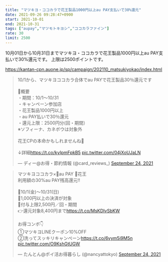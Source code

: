 ```yaml
---
title: "マツキヨ・ココカラで花王製品1000円以上au PAY支払いで30%還元"
date: 2021-09-26 09:28:47+0900
start: 2021-10-01
end: 2021-10-31
tags: ["aupay","マツモトキヨシ","ココカラファイン"]
rate: 30
limit: 2500
---
```


10月01日から10月31日までマツキヨ・ココカラで花王製品1000円以上au PAY支払いで30%還元です。
上限は2500ポイントです。

https://kantan-cpn.auone.jp/sp/campaign/202110_matsukiyokao/index.html

<blockquote class="twitter-tweet"><p lang="ja" dir="ltr">10/1から、マツキヨココカラ合体でau PAYで花王製品30％還元です<br><br>🔸概要<br>・期間：10/1～10/31<br>・キャンペーン参加店<br>・花王製品1000円以上<br>・au PAY払いで30％還元<br>・還元上限：2500円分(回・期間）<br>※ソフィーナ、カネボウは対象外<br><br>花王CPの本命かもしれませんね🤔<br><br>↓詳細<a href="https://t.co/kyIpmFpkB5">https://t.co/kyIpmFpkB5</a> <a href="https://t.co/04jXoUJaLN">pic.twitter.com/04jXoUJaLN</a></p>&mdash; ディー@お得・節約情報 (@card_reviews_) <a href="https://twitter.com/card_reviews_/status/1441253973969698823?ref_src=twsrc%5Etfw">September 24, 2021</a></blockquote> <script async src="https://platform.twitter.com/widgets.js" charset="utf-8"></script>
<blockquote class="twitter-tweet"><p lang="ja" dir="ltr">マツキヨココカラ×🤝au PAY 🤝花王<br>利用額の30%au PAY残高還元‼️<br><br>📌10/1(金)〜10/31(日)<br>📌1,000円以上の決済が対象<br>📌付与上限2,500円／回・期間 <br>👉還元対象8,400円まで<a href="https://t.co/MsKDlvSbKW">https://t.co/MsKDlvSbKW</a><br><br>お得コンボ👇<br>①マツキヨLINEクーポン10%OFF<br>②洗ってスッキリキャンペーン<a href="https://t.co/6vym5i9M5n">https://t.co/6vym5i9M5n</a> <a href="https://t.co/O9KshGtUGW">pic.twitter.com/O9KshGtUGW</a></p>&mdash; たんとん@ポイ活お得暮らし (@nancyattokyo) <a href="https://twitter.com/nancyattokyo/status/1441352845756825603?ref_src=twsrc%5Etfw">September 24, 2021</a></blockquote> <script async src="https://platform.twitter.com/widgets.js" charset="utf-8"></script>
